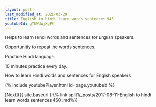 ```yaml
---
layout: post
last_modified_at: 2021-03-29
title: English to hindi learn words sentences 945 
youtubeId: gYUWdwjXgPE
---
```

 
 
Helps to learn Hindi words and sentences for English speakers.

Opportunitiy to repeat the words sentences. 

Practice Hindi language. 
 
10 minutes practice every day. 
 
How to learn Hindi words and sentences for English speakers 
 
{% include youtubePlayer.html id=page.youtubeId %}
 
 
[Next]({{ site.baseurl }}{% link  split1/_posts/2017-08-11-English to hindi learn words sentences 460 .md%})
 
